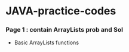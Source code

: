 # JAVA-practice-codes

<h3> Page 1 : contain ArrayLists prob and Sol</h3>
<ul>
  <li> Basic ArrayLists functions</li>
  
</ul>
